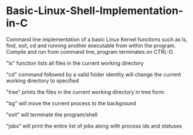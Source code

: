 # Basic-Linux-Shell-Implementation-in-C
Command line implementation of a basic Linux Kernel functions such as ls, find, exit, cd and running another executable from within the program. Compile and run from command line, program terminates on CTRL-D.

"ls" function lists all files in the current working directory

"cd" command followed by a valid folder identity will change the current working directory to specified

"tree" prints the files in the current working directory in tree form.

"bg" will move the current process to the background

"exit" will terminate the program/shell

"jobs" will print the entire list of jobs along with process ids and statuses

